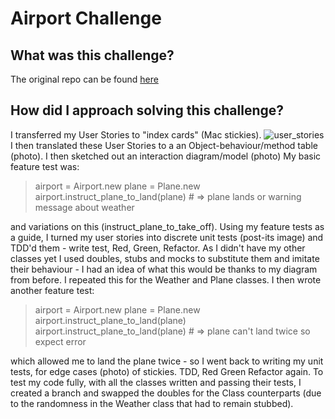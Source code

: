 # Airport Challenge

## What was this challenge?

The original repo can be found [here](https://github.com/makersacademy/airport_challenge)

## How did I approach solving this challenge?

I transferred my User Stories to "index cards" (Mac stickies).
![user_stories](https://github.com/sebastianchristopher/airport_challenge/tree/master/images/stickies.png)
I then translated these User Stories to a an Object-behaviour/method table (photo).
I then sketched out an interaction diagram/model (photo)
My basic feature test was:

> airport = Airport.new
> plane = Plane.new
> airport.instruct_plane_to_land(plane) # => plane lands or warning message about weather

and variations on this (instruct_plane_to_take_off).
Using my feature tests as a guide, I turned my user stories into discrete unit tests (post-its image) and TDD'd them - write test, Red, Green, Refactor. As I didn't have my other classes yet I used doubles, stubs and mocks to substitute them and imitate their behaviour - I had an idea of what this would be thanks to my diagram from before.
I repeated this for the Weather and Plane classes.
I then wrote another feature test:

> airport = Airport.new
> plane = Plane.new
> airport.instruct_plane_to_land(plane)
> airport.instruct_plane_to_land(plane) # => plane can't land twice so expect error

which allowed me to land the plane twice - so I went back to writing my unit tests, for edge cases (photo) of stickies. TDD, Red Green Refactor again.
To test my code fully, with all the classes written and passing their tests, I created a branch and swapped the doubles for the Class counterparts (due to the randomness in the Weather class that had to remain stubbed).
